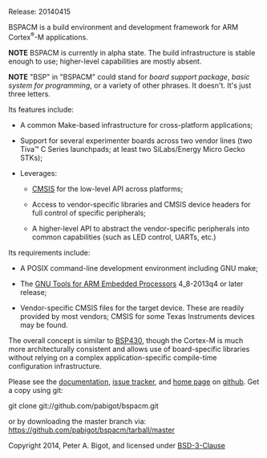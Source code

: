 Release: 20140415

BSPACM is a build environment and development framework for ARM
Cortex<sup>&reg;</sup>-M applications.

**NOTE** BSPACM is currently in alpha state.  The build infrastructure
  is stable enough to use; higher-level capabilities are mostly absent.

**NOTE** "BSP" in "BSPACM" could stand for *board support package*,
  *basic system for programming*, or a variety of other phrases.  It
  doesn't.  It's just three letters.

Its features include:

* A common Make-based infrastructure for cross-platform applications;

* Support for several experimenter boards across two vendor lines (two
  Tiva&trade; C Series launchpads; at least two SiLabs/Energy Micro
  Gecko STKs);

* Leverages:

  * [CMSIS](http://www.arm.com/products/processors/cortex-m/cortex-microcontroller-software-interface-standard.php)
    for the low-level API across platforms;

  * Access to vendor-specific libraries and CMSIS device headers for
    full control of specific peripherals;

  * A higher-level API to abstract the vendor-specific peripherals into
    common capabilities (such as LED control, UARTs, etc.)

Its requirements include:

* A POSIX command-line development environment including GNU make;

* The [GNU Tools for ARM Embedded
  Processors](https://launchpad.net/gcc-arm-embedded) 4_8-2013q4 or
  later release;

* Vendor-specific CMSIS files for the target device.  These are readily
  provided by most vendors; CMSIS for some Texas Instruments devices may
  be found.

The overall concept is similar to
[BSP430](http://pabigot.github.io/bsp430/), though the Cortex-M is much
more architecturally consistent and allows use of board-specific
libraries without relying on a complex application-specific compile-time
configuration infrastructure.

Please see the [documentation](http://pabigot.github.io/bspacm/), [issue
tracker](http://github.com/pabigot/bspacm/issues), and [home
page](http://github.com/pabigot/bspacm) on [github]().  Get a copy using
git:

   git clone git://github.com/pabigot/bspacm.git

or by downloading the master branch via:
https://github.com/pabigot/bspacm/tarball/master

Copyright 2014, Peter A. Bigot, and licensed under
[BSD-3-Clause](http://www.opensource.org/licenses/BSD-3-Clause)
